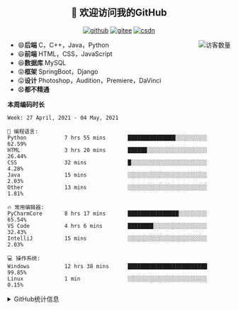 <h2 align="center">👋 欢迎访问我的GitHub</h2>
<p align="center">
  <a href="https://github.com/eternidad33"><img src="https://img.shields.io/badge/GitHub-ff79c6" alt="github"></a>
  <a href="https://gitee.com/eternidad33"><img src="https://img.shields.io/badge/Gitee-fe7300" alt="gitee"></a>
  <a href="https://blog.csdn.net/qq_42907802"><img src="https://img.shields.io/badge/CSDN-cf000e" alt="csdn"></a>
</p>

<img align='right' src="https://profile-counter.glitch.me/eternidad33/count.svg" alt="访客数量"/>

- 😄**后端** C，C++，Java，Python
- 😃**前端** HTML，CSS，JavaScript
- 😆**数据库** MySQL
- 😝**框架** SpringBoot，Django
- 😛**设计** Photoshop，Audition，Premiere，DaVinci
- 😧**都不精通**

**本周编码时长**

<!--START_SECTION:waka-->
```text
Week: 27 April, 2021 - 04 May, 2021

💬 编程语言: 
Python            7 hrs 55 mins       ███████████████░░░░░░░░░░   62.59% 
HTML              3 hrs 20 mins       ██████░░░░░░░░░░░░░░░░░░░   26.44% 
CSS               32 mins             █░░░░░░░░░░░░░░░░░░░░░░░░   4.28% 
Java              15 mins             ░░░░░░░░░░░░░░░░░░░░░░░░░   2.03% 
Other             13 mins             ░░░░░░░░░░░░░░░░░░░░░░░░░   1.81%

🔥 常用编辑器: 
PyCharmCore       8 hrs 17 mins       ████████████████░░░░░░░░░   65.54% 
VS Code           4 hrs 6 mins        ████████░░░░░░░░░░░░░░░░░   32.43% 
IntelliJ          15 mins             ░░░░░░░░░░░░░░░░░░░░░░░░░   2.03%

💻 操作系统: 
Windows           12 hrs 38 mins      █████████████████████████   99.85% 
Linux             1 min               ░░░░░░░░░░░░░░░░░░░░░░░░░   0.15%

```


<!--END_SECTION:waka-->




<details>
<summary>GitHub统计信息</summary>

<br/>

> 动态太少，不好意思展示
> 
> 下面的GitHub统计信息是来自于[github-readme-stats](https://github.com/anuraghazra/github-readme-stats)项目，里边有[中文文档](https://github.com/anuraghazra/github-readme-stats/blob/master/readme_cn.md)

<a href="https://github.com/eternidad33/eternidad33">
  <img align="center" src="https://github-readme-stats.anuraghazra1.vercel.app/api?username=eternidad33&show_icons=true" />
</a>
<br/>

---

*近期更新的仓库*

<a href="https://github.com/eternidad33/eternidad33">
  <img align="center" src="https://github-readme-stats.anuraghazra1.vercel.app/api/pin/?username=eternidad33&repo=eternidad33" />
</a>    
<a href="https://gitee.com/eternidad33/leetcode">
  <img align="center" src="https://github-readme-stats.anuraghazra1.vercel.app/api/pin/?username=eternidad33&repo=leetcode" />
</a>

<br/>

<br/>

[![eternidad33's contribution graph as a Game of Life](https://github4life.herokuapp.com/eternidad33.gif)](https://github4life.herokuapp.com/eternidad33)

</details>


